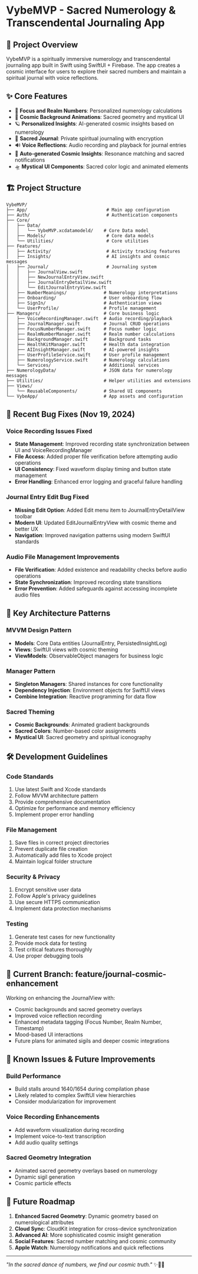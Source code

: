 # VybeMVP - Sacred Numerology & Transcendental Journaling App

## 🌌 Project Overview

VybeMVP is a spiritually immersive numerology and transcendental journaling app built in Swift using SwiftUI + Firebase. The app creates a cosmic interface for users to explore their sacred numbers and maintain a spiritual journal with voice reflections.

## ✨ Core Features

- 🔢 **Focus and Realm Numbers**: Personalized numerology calculations
- 🌌 **Cosmic Background Animations**: Sacred geometry and mystical UI
- 🪐 **Personalized Insights**: AI-generated cosmic insights based on numerology
- 📖 **Sacred Journal**: Private spiritual journaling with encryption
- 🔊 **Voice Reflections**: Audio recording and playback for journal entries
- 🧠 **Auto-generated Cosmic Insights**: Resonance matching and sacred notifications
- 🛸 **Mystical UI Components**: Sacred color logic and animated elements

## 🏗️ Project Structure

```
VybeMVP/
├── App/                              # Main app configuration
├── Auth/                             # Authentication components
├── Core/
│   ├── Data/
│   │   └── VybeMVP.xcdatamodeld/    # Core Data model
│   ├── Models/                       # Core data models
│   └── Utilities/                    # Core utilities
├── Features/
│   ├── Activity/                     # Activity tracking features
│   ├── Insights/                     # AI insights and cosmic messages
│   ├── Journal/                      # Journaling system
│   │   ├── JournalView.swift
│   │   ├── NewJournalEntryView.swift
│   │   ├── JournalEntryDetailView.swift
│   │   └── EditJournalEntryView.swift
│   ├── NumberMeanings/              # Numerology interpretations
│   ├── Onboarding/                  # User onboarding flow
│   ├── SignIn/                      # Authentication views
│   └── UserProfile/                 # Profile management
├── Managers/                        # Core business logic
│   ├── VoiceRecordingManager.swift  # Audio recording/playback
│   ├── JournalManager.swift         # Journal CRUD operations
│   ├── FocusNumberManager.swift     # Focus number logic
│   ├── RealmNumberManager.swift     # Realm number calculations
│   ├── BackgroundManager.swift      # Background tasks
│   ├── HealthKitManager.swift       # Health data integration
│   ├── AIInsightManager.swift       # AI-powered insights
│   ├── UserProfileService.swift     # User profile management
│   ├── NumerologyService.swift      # Numerology calculations
│   └── Services/                    # Additional services
├── NumerologyData/                  # JSON data for numerology messages
├── Utilities/                       # Helper utilities and extensions
├── Views/
│   └── ReusableComponents/          # Shared UI components
└── VybeApp/                         # App assets and configuration
```

## 🔧 Recent Bug Fixes (Nov 19, 2024)

### Voice Recording Issues Fixed
- **State Management**: Improved recording state synchronization between UI and VoiceRecordingManager
- **File Access**: Added proper file verification before attempting audio operations
- **UI Consistency**: Fixed waveform display timing and button state management
- **Error Handling**: Enhanced error logging and graceful failure handling

### Journal Entry Edit Bug Fixed
- **Missing Edit Option**: Added Edit menu item to JournalEntryDetailView toolbar
- **Modern UI**: Updated EditJournalEntryView with cosmic theme and better UX
- **Navigation**: Improved navigation patterns using modern SwiftUI standards

### Audio File Management Improvements
- **File Verification**: Added existence and readability checks before audio operations
- **State Synchronization**: Improved recording state transitions
- **Error Prevention**: Added safeguards against accessing incomplete audio files

## 🎯 Key Architecture Patterns

### MVVM Design Pattern
- **Models**: Core Data entities (JournalEntry, PersistedInsightLog)
- **Views**: SwiftUI views with cosmic theming
- **ViewModels**: ObservableObject managers for business logic

### Manager Pattern
- **Singleton Managers**: Shared instances for core functionality
- **Dependency Injection**: Environment objects for SwiftUI views
- **Combine Integration**: Reactive programming for data flow

### Sacred Theming
- **Cosmic Backgrounds**: Animated gradient backgrounds
- **Sacred Colors**: Number-based color assignments
- **Mystical UI**: Sacred geometry and spiritual iconography

## 🛠️ Development Guidelines

### Code Standards
1. Use latest Swift and Xcode standards
2. Follow MVVM architecture pattern
3. Provide comprehensive documentation
4. Optimize for performance and memory efficiency
5. Implement proper error handling

### File Management
1. Save files in correct project directories
2. Prevent duplicate file creation
3. Automatically add files to Xcode project
4. Maintain logical folder structure

### Security & Privacy
1. Encrypt sensitive user data
2. Follow Apple's privacy guidelines
3. Use secure HTTPS communication
4. Implement data protection mechanisms

### Testing
1. Generate test cases for new functionality
2. Provide mock data for testing
3. Test critical features thoroughly
4. Use proper debugging tools

## 🚀 Current Branch: feature/journal-cosmic-enhancement

Working on enhancing the JournalView with:
- Cosmic backgrounds and sacred geometry overlays
- Improved voice reflection recording
- Enhanced metadata tagging (Focus Number, Realm Number, Timestamp)
- Mood-based UI interactions
- Future plans for animated sigils and deeper cosmic integrations

## 📝 Known Issues & Future Improvements

### Build Performance
- Build stalls around 1640/1654 during compilation phase
- Likely related to complex SwiftUI view hierarchies
- Consider modularization for improvement

### Voice Recording Enhancements
- Add waveform visualization during recording
- Implement voice-to-text transcription
- Add audio quality settings

### Sacred Geometry Integration
- Animated sacred geometry overlays based on numerology
- Dynamic sigil generation
- Cosmic particle effects

## 🔮 Future Roadmap

1. **Enhanced Sacred Geometry**: Dynamic geometry based on numerological attributes
2. **Cloud Sync**: CloudKit integration for cross-device synchronization
3. **Advanced AI**: More sophisticated cosmic insight generation
4. **Social Features**: Sacred number matching and cosmic community
5. **Apple Watch**: Numerology notifications and quick reflections

---

*"In the sacred dance of numbers, we find our cosmic truth."* ✨🌌🔢
